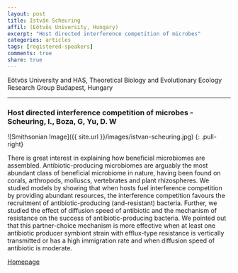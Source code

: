 ```yaml
---
layout: post
title: István Scheuring
affil: (Eötvös University, Hungary)
excerpt: "Host directed interference competition of microbes"
categories: articles
tags: [registered-speakers]
comments: true
share: true
---
```


Eötvös University and HAS, Theoretical Biology and Evolutionary Ecology Research Group Budapest, Hungary

---

### Host directed interference competition of microbes - Scheuring, I., Boza, G, Yu, D. W

<!-- Lorem ipsum dolor sit amet, test link adipiscing elit. **This is strong**. Nullam dignissim convallis est. Quisque aliquam. -->

![Smithsonian Image]({{ site.url }}/images/istvan-scheuring.jpg)
{: .pull-right}

There is great interest in explaining how beneficial microbiomes are assembled. Antibiotic-producing microbiomes are arguably the most abundant class of beneficial microbiome in nature, having been found on corals, arthropods, molluscs, vertebrates and plant rhizospheres. We studied models by showing that when hosts fuel interference competition by providing abundant resources, the interference competition favours the recruitment of antibiotic-producing (and-resistant) bacteria. Further, we studied the effect of diffusion speed of antibiotic and the mechanism of resistance on the success of antibiotic-producing bacteria. We pointed out that this partner-choice mechanism is more effective when at least one antibiotic producer symbiont strain with efflux-type resistance is vertically transmitted or has a high immigration rate and when diffusion speed of antibiotic is moderate.

<div markdown="0"><a href="http://ramet.elte.hu/~ramet/staff/Si/simaine.html" class="btn">Homepage</a></div>
